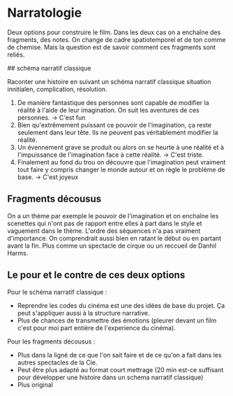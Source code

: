# Narratologie

Deux options pour construire le film. Dans les deux cas on a enchaîne des fragments, des notes. On change de cadre spatiotemporel et de ton comme de chemise. Mais la question est de savoir comment ces fragments sont reliés.

## schéma narratif classique

Raconter une histoire en suivant un schéma narratif classique situation innitialen, complication, résolution.

1. De manière fantastique des personnes sont capable de modifier la réalité à l'aide de leur imagination. On suit les aventures de ces personnes. -> C'est fun
2. Bien qu'extrêmement puissant ce pouvoir de l'imagination, ça reste seulement dans leur tête. Ils ne peuvent pas véritablement modifier la réalité.
3. Un évennement grave se produit ou alors on se heurte à une réalité et à l'impuissance de l'imagination face à cette réalité. -> C'est triste.
4. Finalement au fond du trou on découvre que l'imagination peut vraiment tout faire y compris changer le monde autour et on règle le problème de base. -> C'est joyeux


## Fragments décousus

On a un thème par exemple le pouvoir de l'imagination et on enchaîne les scenettes qui n'ont pas de rapport entre elles à part dans le style et vaguement dans le thème. L'ordre des séquences n'a pas vraiment d'importance. On comprendrait aussi bien en ratant le début ou en partant avant la fin. Plus comme un spectacle de cirque ou un reccueil de Danhil Harms.

## Le pour et le contre de ces deux options 

Pour le schéma narratif classique :

- Reprendre les codes du cinéma est une des idées de base du projet. Ça peut s'appliquer aussi à la structure narrative.
- Plus de chances de transmettre des émotions (pleurer devant un film c'est pour moi part entière de l'experience du cinéma).

Pour les fragments décousus :

- Plus dans la ligné de ce que l'on sait faire et de ce qu'on a fait dans les autres spectacles de la Cie.
- Peut être plus adapté au format court mettrage (20 min est-ce suffisant pour développer une histoire dans un schema narratif classique)
- Plus original